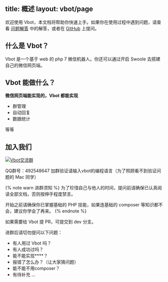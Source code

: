 title: 概述
layout: vbot/page
---

欢迎使用 Vbot，本文档将帮助你快速上手。如果你在使用过程中遇到问题，请查看 [问题解答](troubleshooting.html) 中的解答，或者在 [GitHub](https://github.com/hanson/vbot/issues) 上提问。

## 什么是 Vbot？

Vbot 是一个基于 web 的 php 7 微信机器人。你还可以通过开启 Swoole 去搭建自己的微信网页端。  

## Vbot 能做什么？

**微信网页端能实现的，Vbot 都能实现**

- 群管理
- 自动回复
- 数据统计

等等

## 加入我们

<a target="_blank" href="//shang.qq.com/wpa/qunwpa?idkey=299c1cf53a21a6a699449c00e29ab0142e7d402726e46f174e6e31940e95242e"><img border="0" src="//pub.idqqimg.com/wpa/images/group.png" alt="Vbot交流群" title="Vbot交流群"></a>

QQ群号：492548647 加群验证请输入vbot的编程语言（为了照顾看不到验证问题的 Mac 同学）

{% note warn 进群须知 %}
为了珍惜自己与他人的时间，提问前请确保已认真阅读全部文档，否则按伸手程度禁言。

开始之前请确保你已掌握基础的 PHP 技能，如果连基础的 composer 等知识都不会，建议你学会了再来。
{% endnote %}

如果需要给 Vbot 提 PR，可提交到 dev 分支。

进群后请切勿提问以下问题：

- 有人用过 Vbot 吗？
- 有人成功过吗？
- 能不能实现****？
- 报错了怎么办？（让大家猜问题）
- 能不能不用composer？
- 有待补充 ... 
